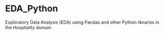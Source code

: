 # EDA_Python
Exploratory Data Analysis (EDA) using Pandas and other Python libraries in the Hospitality domain
